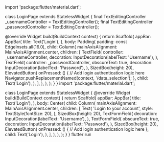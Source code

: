 import 'package:flutter/material.dart';

class LoginPage extends StatelessWidget {
  final TextEditingController _usernameController = TextEditingController();
  final TextEditingController _passwordController = TextEditingController();

  @override
  Widget build(BuildContext context) {
    return Scaffold(
      appBar: AppBar(
        title: Text('Login'),
      ),
      body: Padding(
        padding: const EdgeInsets.all(16.0),
        child: Column(
          mainAxisAlignment: MainAxisAlignment.center,
          children: <Widget>[
            TextField(
              controller: _usernameController,
              decoration: InputDecoration(labelText: 'Username'),
            ),
            TextField(
              controller: _passwordController,
              obscureText: true,
              decoration: InputDecoration(labelText: 'Password'),
            ),
            SizedBox(height: 20),
            ElevatedButton(
              onPressed: () {
                // Add login authentication logic here
                Navigator.pushReplacementNamed(context, '/data_selection');
              },
              child: Text('Login'),
            ),
          ],
        ),
      ),
    );
  }
}
import 'package:flutter/material.dart';

class LoginPage extends StatelessWidget {
  @override
  Widget build(BuildContext context) {
    return Scaffold(
      appBar: AppBar(
        title: Text('Login'),
      ),
      body: Center(
        child: Column(
          mainAxisAlignment: MainAxisAlignment.center,
          children: <Widget>[
            Text(
              'Login to your account',
              style: TextStyle(fontSize: 20),
            ),
            SizedBox(height: 20),
            TextFormField(
              decoration: InputDecoration(labelText: 'Username'),
            ),
            TextFormField(
              obscureText: true,
              decoration: InputDecoration(labelText: 'Password'),
            ),
            SizedBox(height: 20),
            ElevatedButton(
              onPressed: () {
                // Add login authentication logic here
              },
              child: Text('Login'),
            ),
          ],
        ),
      ),
    );
  }
}
flutter run
